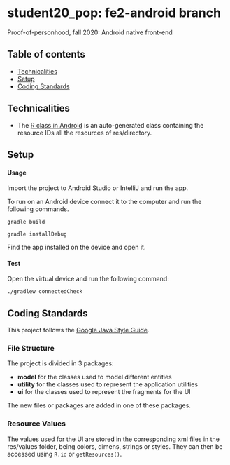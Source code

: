 # student20_pop: fe2-android branch
Proof-of-personhood, fall 2020: Android native front-end

## Table of contents
* [Technicalities](#technicalities)
* [Setup](#setup)
* [Coding Standards](#coding-standards)

## Technicalities
* The [R class in Android](https://stackoverflow.com/questions/4953077/what-is-the-class-r-in-android) is an auto-generated class containing the resource IDs all the resources of res/directory.

## Setup
#### Usage
Import the project to Android Studio or IntelliJ and run the app.

To run on an Android device connect it to the computer and run the following commands.
```
gradle build
```
```
gradle installDebug
```
Find the app installed on the device and open it.

#### Test
Open the virtual device and run the following command:
```
./gradlew connectedCheck
```
## Coding Standards
This project follows the [Google Java Style Guide](https://google.github.io/styleguide/javaguide.html).
### File Structure
The project is divided in 3 packages:
* **model** for the classes used to model different entities
* **utility** for the classes used to represent the application utilities
* **ui** for the classes used to represent the fragments for the UI

The new files or packages are added in one of these packages.
### Resource Values
The values used for the UI are stored in the corresponding xml
files in the res/values folder, being colors, dimens, strings or styles.
They can then be accessed using ```R.id``` or ```getResources()```.